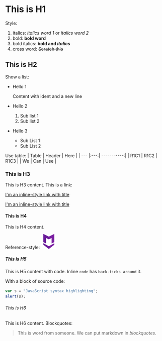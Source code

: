 # This is H1

Style:
1. italics: _italics word 1_ or *italics word 2*
2. bold: __bold word__
3. bold italics: __bold and *italics*__
4. cross word: ~~Scratch this~~

## This is H2

Show a list:
* Hello 1

    Content with ident and a new line

* Hello 2
    1. Sub list 1
    2. Sub list 2
* Hello 3
    * Sub List 1
    * Sub List 2

Use table:
| Table | Header | Here |
| --- |:---:| -----------:|
| R1C1 | R1C2 | R1C3 |
| We | Can | Use |

### This is H3

This is H3 content. This is a link:

[I'm an inline-style link with title](https://www.google.com "Google's Homepage")

[I'm an inline-style link with title](https://www.google.com)

#### This is H4

This is H4 content.

Reference-style: 
![Github Logo][logo]



##### This is H5

This is H5 content with code.
Inline `code` has `back-ticks around` it.

With a block of source code:

```javascript
var s = "JavaScript syntax highlighting";
alert(s);
```

###### This is H6

This is H6 content. Blockquotes:

> This is word from someone. We can put markdown in *blockquotes*.




[logo]: https://github.com/adam-p/markdown-here/raw/master/src/common/images/icon48.png "Logo Title Text 2"